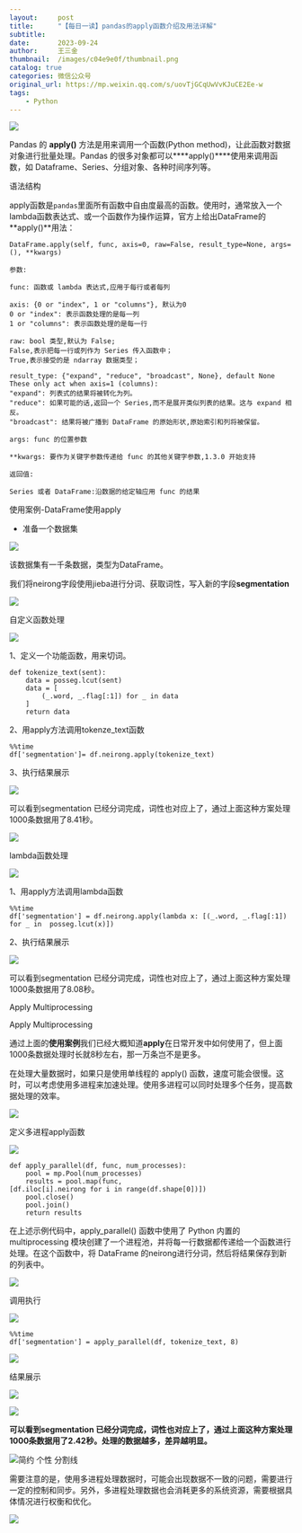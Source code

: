 ```yaml
---
layout:     post
title:      "【每日一读】pandas的apply函数介绍及用法详解"
subtitle:   
date:       2023-09-24
author:     王三金
thumbnail:  /images/c04e9e0f/thumbnail.png
catalog: true
categories: 微信公众号
original_url: https://mp.weixin.qq.com/s/uovTjGCqUwVvKJuCE2Ee-w
tags:
    - Python
---
```


![](/images/c04e9e0f/1.png)

Pandas 的 **apply()** 方法是用来调用一个函数(Python method)，让此函数对数据对象进行批量处理。Pandas 的很多对象都可以****apply()****使用来调用函数，如 Dataframe、Series、分组对象、各种时间序列等。

语法结构

apply函数是`pandas`里面所有函数中自由度最高的函数。使用时，通常放入一个lambda函数表达式、或一个函数作为操作运算，官方上给出DataFrame的**apply()**用法：

```
DataFrame.apply(self, func, axis=0, raw=False, result_type=None, args=(), **kwargs)
```

```
参数:  
  
func: 函数或 lambda 表达式,应用于每行或者每列  
  
axis: {0 or "index", 1 or "columns"}, 默认为0  
0 or "index": 表示函数处理的是每一列  
1 or "columns": 表示函数处理的是每一行  
  
raw: bool 类型,默认为 False;  
False,表示把每一行或列作为 Series 传入函数中；  
True,表示接受的是 ndarray 数据类型；  
  
result_type: {"expand", "reduce", "broadcast", None}, default None  
These only act when axis=1 (columns):  
"expand": 列表式的结果将被转化为列。  
"reduce": 如果可能的话,返回一个 Series,而不是展开类似列表的结果。这与 expand 相反。  
"broadcast": 结果将被广播到 DataFrame 的原始形状,原始索引和列将被保留。  
  
args: func 的位置参数  
  
**kwargs: 要作为关键字参数传递给 func 的其他关键字参数,1.3.0 开始支持  
  
返回值:  
  
Series 或者 DataFrame:沿数据的给定轴应用 func 的结果
```

使用案例-DataFrame使用apply

* 准备一个数据集

![](/images/c04e9e0f/2.png)

该数据集有一千条数据，类型为DataFrame。

我们将neirong字段使用jieba进行分词、获取词性，写入新的字段**segmentation**

![](/images/c04e9e0f/3.png)

自定义函数处理

![](/images/c04e9e0f/4.png)

1、定义一个功能函数，用来切词。

```
def tokenize_text(sent):  
    data = posseg.lcut(sent)  
    data = [  
        (_.word, _.flag[:1]) for _ in data  
    ]  
    return data
```

2、用apply方法调用tokenze\_text函数

```
%%time  
df['segmentation']= df.neirong.apply(tokenize_text)
```

3、执行结果展示

![](/images/c04e9e0f/5.png)

可以看到segmentation 已经分词完成，词性也对应上了，通过上面这种方案处理1000条数据用了8.41秒。

![](/images/c04e9e0f/6.png)

lambda函数处理

![](/images/c04e9e0f/7.png)

1、用apply方法调用lambda函数

```
%%time  
df['segmentation'] = df.neirong.apply(lambda x: [(_.word, _.flag[:1]) for _ in  posseg.lcut(x)])
```

2、执行结果展示

![](/images/c04e9e0f/8.png)

可以看到segmentation 已经分词完成，词性也对应上了，通过上面这种方案处理1000条数据用了8.08秒。

Apply Multiprocessing

Apply Multiprocessing

通过上面的**使用案例**我们已经大概知道**apply**在日常开发中如何使用了，但上面1000条数据处理时长就8秒左右，那一万条岂不是更多。

在处理大量数据时，如果只是使用单线程的 apply() 函数，速度可能会很慢。这时，可以考虑使用多进程来加速处理。使用多进程可以同时处理多个任务，提高数据处理的效率。

![](/images/c04e9e0f/9.png)

定义多进程apply函数

![](/images/c04e9e0f/10.png)

```
def apply_parallel(df, func, num_processes):  
    pool = mp.Pool(num_processes)  
    results = pool.map(func, [df.iloc[i].neirong for i in range(df.shape[0])])  
    pool.close()  
    pool.join()  
    return results
```

在上述示例代码中，apply\_parallel() 函数中使用了 Python 内置的 multiprocessing 模块创建了一个进程池，并将每一行数据都传递给一个函数进行处理。在这个函数中，将 DataFrame 的neirong进行分词，然后将结果保存到新的列表中。

![](/images/c04e9e0f/11.png)

调用执行

![](/images/c04e9e0f/12.png)

```
%%time  
df['segmentation'] = apply_parallel(df, tokenize_text, 8)
```

![](/images/c04e9e0f/13.png)

结果展示

![](/images/c04e9e0f/14.png)

![](/images/c04e9e0f/15.png)

**可以看到segmentation 已经分词完成，词性也对应上了，通过上面这种方案处理1000条数据用了2.42秒。处理的数据越多，差异越明显。**

![](/images/c04e9e0f/16.png "简约 个性 分割线")

需要注意的是，使用多进程处理数据时，可能会出现数据不一致的问题，需要进行一定的控制和同步。另外，多进程处理数据也会消耗更多的系统资源，需要根据具体情况进行权衡和优化。

![](/images/c04e9e0f/17.png)
